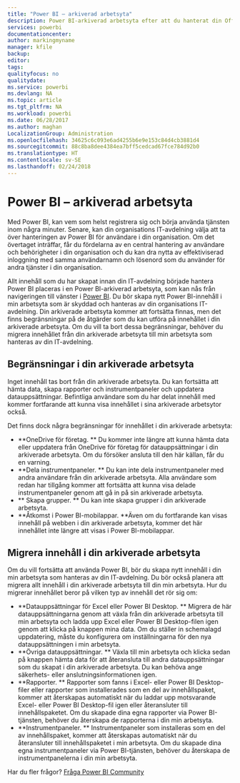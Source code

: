 ```yaml
---
title: "Power BI – arkiverad arbetsyta"
description: Power BI-arkiverad arbetsyta efter att du hanterat din Office 365-klient
services: powerbi
documentationcenter: 
author: markingmyname
manager: kfile
backup: 
editor: 
tags: 
qualityfocus: no
qualitydate: 
ms.service: powerbi
ms.devlang: NA
ms.topic: article
ms.tgt_pltfrm: NA
ms.workload: powerbi
ms.date: 06/28/2017
ms.author: maghan
LocalizationGroup: Administration
ms.openlocfilehash: 34625c6c093e6ad4255b6e9e153c84d4cb3881d4
ms.sourcegitcommit: 88c8ba8dee4384ea7bff5cedcad67fce784d92b0
ms.translationtype: HT
ms.contentlocale: sv-SE
ms.lasthandoff: 02/24/2018
---
```

# <a name="power-bi-archived-workspace"></a>Power BI – arkiverad arbetsyta
Med Power BI, kan vem som helst registrera sig och börja använda tjänsten inom några minuter.  Senare, kan din organisations IT-avdelning välja att ta över hanteringen av Power BI för användare i din organisation.  Om det övertaget inträffar, får du fördelarna av en central hantering av användare och behörigheter i din organisation och du kan dra nytta av effektiviserad inloggning med samma användarnamn och lösenord som du använder för andra tjänster i din organisation. 

Allt innehåll som du har skapat innan din IT-avdelning började hantera Power BI placeras i en Power BI-arkiverad arbetsyta, som kan nås från navigeringen till vänster i [Power BI](https://app.powerbi.com).  Du bör skapa nytt Power BI-innehåll i min arbetsyta som är skyddad och hanteras av din organisations IT-avdelning.  Din arkiverade arbetsyta kommer att fortsätta finnas, men det finns begränsningar på de åtgärder som du kan utföra på innehållet i din arkiverade arbetsyta.  Om du vill ta bort dessa begränsningar, behöver du migrera innehållet från din arkiverade arbetsyta till min arbetsyta som hanteras av din IT-avdelning.

## <a name="restrictions-in-your-archived-workspace"></a>Begränsningar i din arkiverade arbetsyta
Inget innehåll tas bort från din arkiverade arbetsyta.  Du kan fortsätta att hämta data, skapa rapporter och instrumentpaneler och uppdatera datauppsättningar.  Befintliga användare som du har delat innehåll med kommer fortfarande att kunna visa innehållet i sina arkiverade arbetsytor också.

Det finns dock några begränsningar för innehållet i din arkiverade arbetsyta:

* **OneDrive för företag.  ** Du kommer inte längre att kunna hämta data eller uppdatera från OneDrive för företag för datauppsättningar i din arkiverade arbetsyta.  Om du försöker ansluta till den här källan, får du en varning.
* **Dela instrumentpaneler.  ** Du kan inte dela instrumentpaneler med andra användare från din arkiverade arbetsyta.  Alla användare som redan har tillgång kommer att fortsätta att kunna visa delade instrumentpaneler genom att gå in på sin arkiverade arbetsyta.
* ** Skapa grupper.  ** Du kan inte skapa grupper i din arkiverade arbetsyta.
* **Åtkomst i Power BI-mobilappar.  **Även om du fortfarande kan visas innehåll på webben i din arkiverade arbetsyta, kommer det här innehållet inte längre att visas i Power BI-mobilappar.

## <a name="migrating-content-in-your-archived-workspace"></a>Migrera innehåll i din arkiverade arbetsyta
Om du vill fortsätta att använda Power BI, bör du skapa nytt innehåll i din min arbetsyta som hanteras av din IT-avdelning.   Du bör också planera att migrera allt innehåll i din arkiverade arbetsyta till din min arbetsyta.  Hur du migrerar innehållet beror på vilken typ av innehåll det rör sig om:

* **Datauppsättningar för Excel eller Power BI Desktop.  ** Migrera de här datauppsättningarna genom att växla från din arkiverade arbetsyta till min arbetsyta och ladda upp Excel eller Power BI Desktop-filen igen genom att klicka på knappen mina data.  Om du ställer in schemalagd uppdatering, måste du konfigurera om inställningarna för den nya datauppsättningen i min arbetsyta.
* **Övriga datauppsättningar.  ** Växla till min arbetsyta och klicka sedan på knappen hämta data för att återansluta till andra datauppsättningar som du skapat i din arkiverade arbetsyta.  Du kan behöva ange säkerhets- eller anslutningsinformationen igen.
* **Rapporter.  ** Rapporter som fanns i Excel- eller Power BI Desktop-filer eller rapporter som installerades som en del av innehållspaket, kommer att återskapas automatiskt när du laddar upp motsvarande Excel- eller Power BI Desktop-fil igen eller återansluter till innehållspaketet.  Om du skapade dina egna rapporter via Power BI-tjänsten, behöver du återskapa de rapporterna i din min arbetsyta.
* **Instrumentpaneler.  ** Instrumentpaneler som installeras som en del av innehållspaket, kommer att återskapas automatiskt när du återansluter till innehållspaketet i min arbetsyta.  Om du skapade dina egna instrumentpaneler via Power BI-tjänsten, behöver du återskapa de instrumentpanelerna i din min arbetsyta.

Har du fler frågor? [Fråga Power BI Community](http://community.powerbi.com/)

